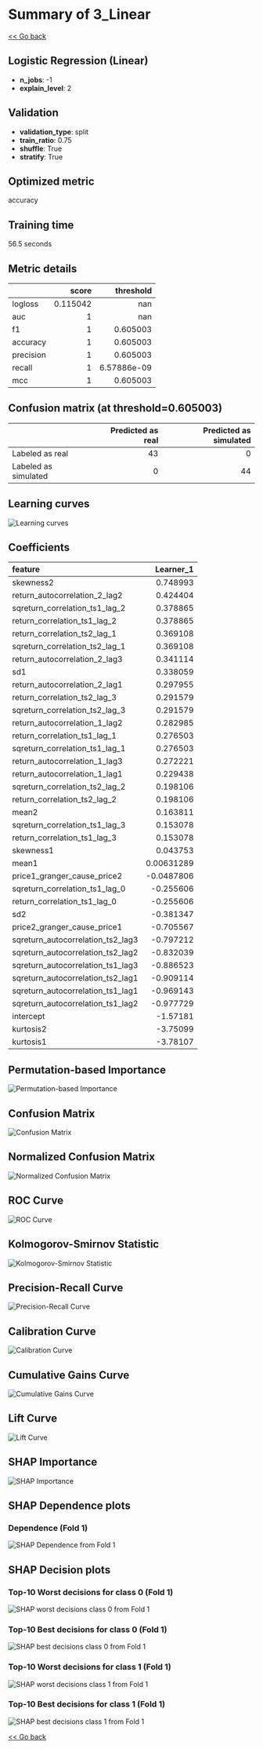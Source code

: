 # Summary of 3_Linear

[<< Go back](../README.md)


## Logistic Regression (Linear)
- **n_jobs**: -1
- **explain_level**: 2

## Validation
 - **validation_type**: split
 - **train_ratio**: 0.75
 - **shuffle**: True
 - **stratify**: True

## Optimized metric
accuracy

## Training time

56.5 seconds

## Metric details
|           |    score |     threshold |
|:----------|---------:|--------------:|
| logloss   | 0.115042 | nan           |
| auc       | 1        | nan           |
| f1        | 1        |   0.605003    |
| accuracy  | 1        |   0.605003    |
| precision | 1        |   0.605003    |
| recall    | 1        |   6.57886e-09 |
| mcc       | 1        |   0.605003    |


## Confusion matrix (at threshold=0.605003)
|                      |   Predicted as real |   Predicted as simulated |
|:---------------------|--------------------:|-------------------------:|
| Labeled as real      |                  43 |                        0 |
| Labeled as simulated |                   0 |                       44 |

## Learning curves
![Learning curves](learning_curves.png)

## Coefficients
| feature                           |   Learner_1 |
|:----------------------------------|------------:|
| skewness2                         |  0.748993   |
| return_autocorrelation_2_lag2     |  0.424404   |
| sqreturn_correlation_ts1_lag_2    |  0.378865   |
| return_correlation_ts1_lag_2      |  0.378865   |
| return_correlation_ts2_lag_1      |  0.369108   |
| sqreturn_correlation_ts2_lag_1    |  0.369108   |
| return_autocorrelation_2_lag3     |  0.341114   |
| sd1                               |  0.338059   |
| return_autocorrelation_2_lag1     |  0.297955   |
| return_correlation_ts2_lag_3      |  0.291579   |
| sqreturn_correlation_ts2_lag_3    |  0.291579   |
| return_autocorrelation_1_lag2     |  0.282985   |
| return_correlation_ts1_lag_1      |  0.276503   |
| sqreturn_correlation_ts1_lag_1    |  0.276503   |
| return_autocorrelation_1_lag3     |  0.272221   |
| return_autocorrelation_1_lag1     |  0.229438   |
| sqreturn_correlation_ts2_lag_2    |  0.198106   |
| return_correlation_ts2_lag_2      |  0.198106   |
| mean2                             |  0.163811   |
| sqreturn_correlation_ts1_lag_3    |  0.153078   |
| return_correlation_ts1_lag_3      |  0.153078   |
| skewness1                         |  0.043753   |
| mean1                             |  0.00631289 |
| price1_granger_cause_price2       | -0.0487806  |
| sqreturn_correlation_ts1_lag_0    | -0.255606   |
| return_correlation_ts1_lag_0      | -0.255606   |
| sd2                               | -0.381347   |
| price2_granger_cause_price1       | -0.705567   |
| sqreturn_autocorrelation_ts2_lag3 | -0.797212   |
| sqreturn_autocorrelation_ts2_lag2 | -0.832039   |
| sqreturn_autocorrelation_ts1_lag3 | -0.886523   |
| sqreturn_autocorrelation_ts2_lag1 | -0.909114   |
| sqreturn_autocorrelation_ts1_lag1 | -0.969143   |
| sqreturn_autocorrelation_ts1_lag2 | -0.977729   |
| intercept                         | -1.57181    |
| kurtosis2                         | -3.75099    |
| kurtosis1                         | -3.78107    |


## Permutation-based Importance
![Permutation-based Importance](permutation_importance.png)
## Confusion Matrix

![Confusion Matrix](confusion_matrix.png)


## Normalized Confusion Matrix

![Normalized Confusion Matrix](confusion_matrix_normalized.png)


## ROC Curve

![ROC Curve](roc_curve.png)


## Kolmogorov-Smirnov Statistic

![Kolmogorov-Smirnov Statistic](ks_statistic.png)


## Precision-Recall Curve

![Precision-Recall Curve](precision_recall_curve.png)


## Calibration Curve

![Calibration Curve](calibration_curve_curve.png)


## Cumulative Gains Curve

![Cumulative Gains Curve](cumulative_gains_curve.png)


## Lift Curve

![Lift Curve](lift_curve.png)



## SHAP Importance
![SHAP Importance](shap_importance.png)

## SHAP Dependence plots

### Dependence (Fold 1)
![SHAP Dependence from Fold 1](learner_fold_0_shap_dependence.png)

## SHAP Decision plots

### Top-10 Worst decisions for class 0 (Fold 1)
![SHAP worst decisions class 0 from Fold 1](learner_fold_0_shap_class_0_worst_decisions.png)
### Top-10 Best decisions for class 0 (Fold 1)
![SHAP best decisions class 0 from Fold 1](learner_fold_0_shap_class_0_best_decisions.png)
### Top-10 Worst decisions for class 1 (Fold 1)
![SHAP worst decisions class 1 from Fold 1](learner_fold_0_shap_class_1_worst_decisions.png)
### Top-10 Best decisions for class 1 (Fold 1)
![SHAP best decisions class 1 from Fold 1](learner_fold_0_shap_class_1_best_decisions.png)

[<< Go back](../README.md)
